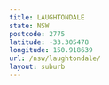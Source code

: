 ```yaml
---
title: LAUGHTONDALE
state: NSW
postcode: 2775
latitude: -33.305478
longitude: 150.918639
url: /nsw/laughtondale/
layout: suburb
---
```

